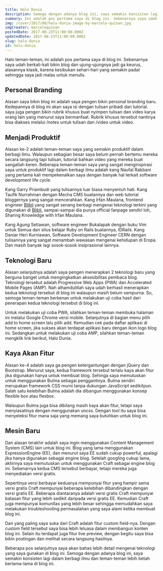 ```yaml
---
title: Halo Dunia
description: Semoga dengan adanya blog ini, saya semakin konsisten lagi dalam berbagi ilmu dan teman-teman lebih betah berlama-lama di blog ini.
summary: Ini adalah pos pertama saya di blog ini. Sebenarnya saya udah berkali-kali bikin blog dan ujung-ujungnya jadi ga keurus, alasannya klasik, karena kesibukan sehari-hari yang semakin padat sehingga saya jadi malas untuk menulis.
img: /cover/2017/08/halo-dunia-image-by-marcelo-quinan.jpg
imgCreator: marceloquinan
postedDate: 2017-08-23T11:00:00.000Z
updatedDate: 2017-08-23T11:00:00.000Z
slug: halo-dunia
id: halo-dunia
---
```


Halo teman-teman, ini adalah pos pertama saya di blog ini. Sebenarnya saya udah berkali-kali bikin blog dan ujung-ujungnya jadi ga keurus, alasannya klasik, karena kesibukan sehari-hari yang semakin padat sehingga saya jadi malas untuk menulis.

## Personal Branding
Alasan saya bikin blog ini adalah saya pengen bikin personal branding baru. Kedepannya di blog ini akan saya isi dengan tulisan pribadi dan tutorial. saya juga pengen bikin rubrik khusus buat nyimpen tulisan dan video karya orang lain yang menurut saya bermanfaat. Rubrik khusus tersebut nantinya bisa diakses melalui /notes untuk tulisan dan /video untuk video.

## Menjadi Produktif
Alasan ke-2 adalah teman-teman saya yang semakin produktif dalam berbagi ilmu. Walaupun sebagian besar saya belum pernah bertemu mereka secara langsung tapi tulisan, tutorial bahkan video yang mereka buat sangatlah keren. Beberapa teman-teman saya yang sangat menginspirasi saya untuk produktif lagi dalam berbagi ilmu adalah kang Naufal Rabbani yang pertama kali mempekenalkan saya dengan banyak hal terkait software development life cycle.

Kang Garry Priambudi yang tulisannya luar biasa menyentuh hati. Kang Taufik Nurrahman dengan Mecha CMS buatannya dan web tutorial bloggernya yang sangat mencerahkan. Kang Irfan Maulana, frontend engineer [Blibli](https://www.blibli.com) yang sangat senang berbagi mengenai teknologi terkini yang digunakan di [Blibli](https://www.blibli.com), sampai-sampai dia punya official fanpage sendiri loh, Sharing Knowledge with Irfan Maulana.

Kang Agung Setiawan, software engineer Bukalapak dengan buku Vim untuk Semua dan situs belajar Ruby on Rails buatannya, IDRails. Kang Daniar Heri Kurniawan, Software Development Engineer CERN dengan tulisannya yang sangat menambah wawasan mengenai kehidupan di Eropa. Dan masih banyak lagi sosok-sosok insiprasional lainnya.

## Teknologi Baru
Alasan selanjutnya adalah saya pengen menerapkan 2 teknologi baru yang berguna banget untuk mengingkatkan aksesibilitas pembaca blog. Teknologi tersebut adalah Progressive Web Apps (PWA) dan Accelerated Mobile Pages (AMP). Nah alhamdulillah saya udah berhasil menerapkan kedua teknologi tersebut di blog ini walaupun masih belum sempurna. So, semoga teman-teman berkenan untuk melakukan uji coba hasil dari penerapan kedua teknologi tersebut di blog ini.

Untuk melakukan uji coba PWA, silahkan teman-teman membuka halaman ini melalui Google Chrome versi mobile. Selanjutnya di bagian menu pilih add to home screen lalu pilih add. Kemudian cek pada daftar aplikasi di home screen, jika sukses akan terdapat aplikasi baru dengan ikon logo blog ini. Sedangkan untuk melakukan uji coba AMP, silahkan teman-teman mengklik link berikut, Halo Dunia.

<app-img src="/content/2017/08/add-to-home-screen-image-by-jefrydco.jpg" alt="Add to home screen" />

## Kaya Akan Fitur
Alasan ke-4 adalah saya ga pengen ketergantungan dengan jQuery dan Bootstrap. Menurut saya, kedua framework tersebut terlalu kaya akan fitur jika digunakan hanya untuk membuat blog. Sehinga saya memutuskan untuk menggunakan Bulma sebagai penggantinya. Bulma sendiri merupakan framework CSS murni tanpa dukungan JavaScript sedikitpun. Salah satu kelebihan Bulma adalah dia dibangun menggunakan konsep flexible box atau flexbox.

Walaupun Bulma juga bisa dibilang masih kaya akan fitur, tetapi saya menyiasatinya dengan menggunakan uncss. Dengan tool itu saya bisa menyeleksi fitur mana saja yang memang saya butuhkan untuk blog ini.

## Mesin Baru
Dan alasan terakhir adalah saya ingin menggunakan Content Management System (CMS) lain untuk blog ini. Blog yang lama menggunakan ExpressionEngine (EE), dan menurut saya EE sudah cukup powerful, apalagi jika hanya digunakan sebagai engine blog. Setelah googling cukup lama, akhirnya saya memutuskan untuk menggunakan Craft sebagai engine blog ini. Sebenarnya kedua CMS tersebut berbayar, tetapi mereka juga menyediakan versi gratis.

Sepertinya versi berbayar keduanya mempunyai fitur yang hampir sama versi gratis Craft mempunyai beberapa kelebihan dibandingkan dengan versi gratis EE. Beberapa diantaranya adalah versi gratis Craft mempunyai batasan fitur yang lebih sedikit daripada versi gratis EE. Kemudian Craft juga mempunyai komunitas yang lebih besar sehingga memudahkan saya melakukan troubleshooting permasalahan yang saya alami ketika membuat blog ini.

Dan yang paling saya suka dari Craft adalah fitur custom field-nya. Dengan custom field tersebut saya bisa lebih leluasa dalam membangun konten blog ini. Selain itu terdapat juga fitur live preview, dengan begitu saya bisa bikin postingan dan melihat secara langsung hasilnya.

<app-img src="/content/2017/08/live-preview-image-by-jefrydco.jpg" alt="Live preview" />

Beberapa pos selanjutnya saya akan bahas lebih detail mengenai teknologi yang saya gunakan di blog ini. Semoga dengan adanya blog ini, saya semakin konsisten lagi dalam berbagi ilmu dan teman-teman lebih betah berlama-lama di blog ini.
